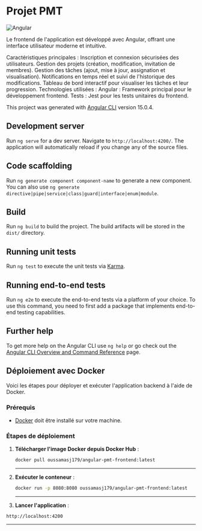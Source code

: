# Projet PMT
![Angular](https://img.shields.io/badge/Angular-red)

Le frontend de l'application est développé avec Angular, offrant une interface utilisateur moderne et intuitive.

Caractéristiques principales :
Inscription et connexion sécurisées des utilisateurs.
Gestion des projets (création, modification, invitation de membres).
Gestion des tâches (ajout, mise à jour, assignation et visualisation).
Notifications en temps réel et suivi de l'historique des modifications.
Tableau de bord interactif pour visualiser les tâches et leur progression.
Technologies utilisées :
Angular : Framework principal pour le développement frontend.
Tests : Jest pour les tests unitaires du frontend.


This project was generated with [Angular CLI](https://github.com/angular/angular-cli) version 15.0.4.

## Development server

Run `ng serve` for a dev server. Navigate to `http://localhost:4200/`. The application will automatically reload if you change any of the source files.

## Code scaffolding

Run `ng generate component component-name` to generate a new component. You can also use `ng generate directive|pipe|service|class|guard|interface|enum|module`.

## Build

Run `ng build` to build the project. The build artifacts will be stored in the `dist/` directory.

## Running unit tests

Run `ng test` to execute the unit tests via [Karma](https://karma-runner.github.io).

## Running end-to-end tests

Run `ng e2e` to execute the end-to-end tests via a platform of your choice. To use this command, you need to first add a package that implements end-to-end testing capabilities.

## Further help

To get more help on the Angular CLI use `ng help` or go check out the [Angular CLI Overview and Command Reference](https://angular.io/cli) page.

## Déploiement avec Docker

Voici les étapes pour déployer et exécuter l'application backend à l'aide de Docker.


### Prérequis
- [Docker](https://docs.docker.com/get-docker/) doit être installé sur votre machine.

### Étapes de déploiement

1. **Télécharger l'image Docker depuis Docker Hub** :
   ```bash
   docker pull oussamasj179/angular-pmt-frontend:latest
   ```
   ---
   
2. **Exécuter le conteneur** :
   ```bash
   docker run -p 8080:8080 oussamasj179/angular-pmt-frontend:latest
   ```
   ---

 3. **Lancer l'application** :
   ```lien
   http://localhost:4200
   ```
   ---





